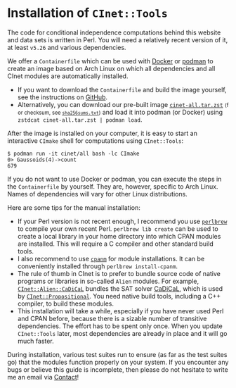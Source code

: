# Installation of `CInet::Tools`

The code for conditional independence computations behind this website and
data sets is written in Perl. You will need a relatively recent version of
it, at least `v5.26` and various dependencies.

We offer a `Containerfile` which can be used with [Docker] or [podman] to
create an image based on Arch Linux on which all dependencies and all CInet
modules are automatically installed.

- If you want to download the `Containerfile` and build the image yourself,
  see the instructions on [GitHub](https://github.com/CInet/container).
- Alternatively, you can download our pre-built image
  [`cinet-all.tar.zst`](/images/cinet-all.tar.zst)
  <small style="line-break: anywhere">(for checksum, see [`sha256sums.txt`](/images/sha256sums.txt))</small>
  and load it into podman (or Docker) using `zstdcat cinet-all.tar.zst | podman load`.

After the image is installed on your computer, it is easy to start an
interactive `CImake` shell for computations using `CInet::Tools`:

``` console
$ podman run -it cinet/all bash -lc CImake
0> Gaussoids(4)->count
679
```

If you do not want to use Docker or podman, you can execute the steps in the
`Containerfile` by yourself. They are, however, specific to Arch Linux. Names
of dependencies will vary for other Linux distributions.

Here are some tips for the manual installation:

- If your Perl version is not recent enough, I recommend you use [`perlbrew`]
  to compile your own recent Perl. `perlbrew lib create` can be used to create
  a local library in your home directory into which CPAN modules are installed.
  This will require a C compiler and other standard build tools.
- I also recommend to use [`cpanm`] for module installations. It can be
  conveniently installed through `perlbrew install-cpanm`.
- The rule of thumb in CInet is to prefer to bundle source code of native
  programs or libraries in so-called `Alien` modules. For example,
  [`CInet::Alien::CaDiCaL`] bundles the SAT solver [CaDiCaL], which is
  used by [`CInet::Propositional`]. You need native build tools, including
  a C++ compiler, to build these modules.
- This installation will take a while, especially if you have never used
  Perl and CPAN before, because there is a sizable number of transitive
  dependencies. The effort has to be spent only once. When you update
  `CInet::Tools` later, most dependencies are already in place and it will
  go much faster.

During installation, various test suites run to ensure (as far as the
test suites go) that the modules function properly on your system.
If you encounter any bugs or believe this guide is incomplete, then
please do not hesitate to write me an email via [Contact](/contact)!

[Docker]: https://www.docker.com
[podman]: https://podman.io
[`perlbrew`]: https://perlbrew.pl
[`cpanm`]: https://metacpan.org/pod/App::cpanminus
[`local::lib`]: https://metacpan.org/pod/local::lib
[`CInet::Alien::CaDiCaL`]: /doc/CInet::Alien::CaDiCaL
[CaDiCaL]: http://fmv.jku.at/cadical/
[`CInet::Propositional`]: /doc/CInet::Propositional
